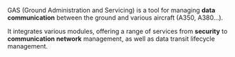 GAS (Ground Administration and Servicing) is a tool for managing **data communication** between the ground and various aircraft (A350, A380...).

It integrates various modules, offering a range of services from **security** to **communication network** management, as well as data transit lifecycle management.
